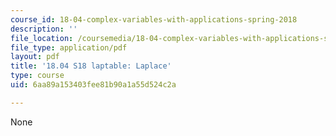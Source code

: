 ```yaml
---
course_id: 18-04-complex-variables-with-applications-spring-2018
description: ''
file_location: /coursemedia/18-04-complex-variables-with-applications-spring-2018/6aa89a153403fee81b90a1a55d524c2a_MIT18_04S18_laptable.pdf
file_type: application/pdf
layout: pdf
title: '18.04 S18 laptable: Laplace'
type: course
uid: 6aa89a153403fee81b90a1a55d524c2a

---
```

None